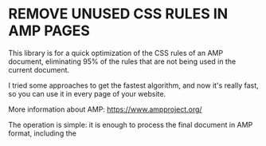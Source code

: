 # REMOVE UNUSED CSS RULES IN AMP PAGES #

This library is for a quick optimization of the CSS rules of an AMP document, eliminating 95% of the rules that are not being used in the current document.

I tried some approaches to get the fastest algorithm, and now it's really fast, so you can use it in every page of your website. 

More information about AMP: 
https://www.ampproject.org/


The operation is simple: it is enough to process the final document in AMP format, including the <style amp-custom> tag and the <body>.

Version 2.0 have been completely rebuilt, and now supports @media rules, which tolerates and optimizes them, removing them completely when they are no longer needed.

It also respects the @keyframes leaving them unchanged.

If you want to preserve some CSS rules, you can also tell the library to keep them.


## HOW TO USE THE CLASS ##

First include the file  amp_remove_css.class.php

## BASIC USE ##

```
$tmp = new AmpRemoveUnusedCss();
$tmp->preserve_selectors[] = ".please-dont-delete-me"; // preserve this css rule anywhere it appears
$tmp->process($htmlcode);  //must be full htmlcode, with <style amp-custom> tag and the <body> content
echo $tmp->result();		
```
	
### HOW TO VIEW REPORT ###

```
$tmp = new AmpRemoveUnusedCss(1);  //set 1 or TRUE to get full report, or void or 0 or FALSE to get simple report
$tmp->process($htmlcode);  
echo $tmp->report(); 
```

### ONLY MINIFY CSS (can be used in no-AMP pages, too) ###

You also can just only minify CSS by calling (it removes useless white spaces, but it does not remove unused CSS rules):

```
$tmp = new AmpRemoveUnusedCss();
$css_minified = $tmp->minify($css);	
```

